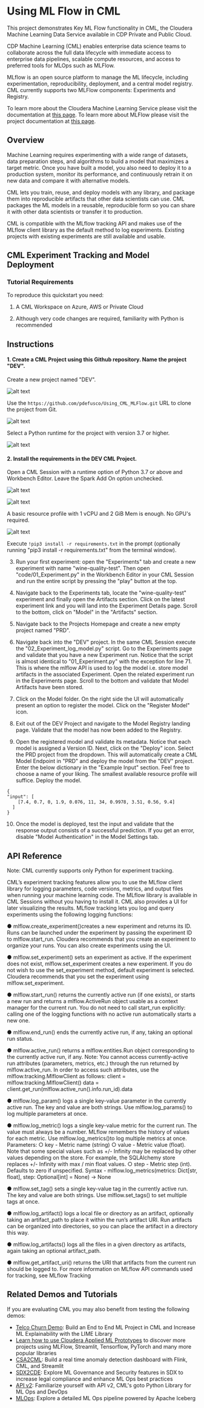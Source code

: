 # Using ML Flow in CML

This project demonstrates Key ML Flow functionality in CML, the Cloudera Machine Learning Data Service available in CDP Private and Public Cloud.

CDP Machine Learning (CML) enables enterprise data science teams to collaborate across the full data lifecycle with immediate access to enterprise data pipelines, scalable compute resources, and access to preferred tools for MLOps such as MLFlow.

MLflow is an open source platform to manage the ML lifecycle, including experimentation, reproducibility, deployment, and a central model registry. CML currently supports two MLFlow components: Experiments and Registry.

To learn more about the Cloudera Machine Learning Service please visit the documentation at [this page](https://docs.cloudera.com/machine-learning/cloud/product/topics/ml-product-overview.html).
To learn more about MLFlow please visit the project documentation at [this page](https://mlflow.org/).


## Overview

Machine Learning requires experimenting with a wide range of datasets, data preparation steps,
and algorithms to build a model that maximizes a target metric. Once you have built a model,
you also need to deploy it to a production system, monitor its performance, and continuously
retrain it on new data and compare it with alternative models.

CML lets you train, reuse, and deploy models with any library, and package them into
reproducible artifacts that other data scientists can use.
CML packages the ML models in a reusable, reproducible form so you can share it with other
data scientists or transfer it to production.

CML is compatible with the MLflow tracking API and makes use of the MLflow client library as
the default method to log experiments. Existing projects with existing experiments are still
available and usable.


## CML Experiment Tracking and Model Deployment

### Tutorial Requirements

To reproduce this quickstart you need:

1. A CML Workspace on Azure, AWS or Private Cloud

2. Although very code changes are required, familiarity with Python is recommended


## Instructions

#### 1. Create a CML Project using this Github repository. Name the project "DEV".

Create a new project named "DEV".

![alt text](img/mlflow_step1.png)

Use the ```https://github.com/pdefusco/Using_CML_MLFlow.git``` URL to clone the project from Git.

![alt text](img/mlflow_step2.png)

Select a Python runtime for the project with version 3.7 or higher.

![alt text](img/mlflow_step3.png)

#### 2. Install the requirements in the DEV CML Project.

Open a CML Session with a runtime option of Python 3.7 or above and Workbench Editor. Leave the Spark Add On option unchecked.

![alt text](img/mlflow_step4.png)

![alt text](img/mlflow_step5.png)

A basic resource profile with 1 vCPU and 2 GiB Mem is enough. No GPU's required.

![alt text](img/mlflow_step6.png)

Execute ```!pip3 install -r requirements.txt``` in the prompt (optionally running "pip3 install -r requirements.txt" from the terminal window).



3. Run your first experiment: open the "Experiments" tab and create a new experiment with name "wine-quality-test". Then open "code/01_Experiment.py" in the Workbench Editor in your CML Session and run the entire script by pressing the "play" button at the top.

4. Navigate back to the Experiments tab, locate the "wine-quality-test" experiment and finally open the Artifacts section. Click on the latest experiment link and you will land into the Experiment Details page. Scroll to the bottom, click on "Model" in the "Artifacts" section.

5. Navigate back to the Projects Homepage and create a new empty project named "PRD".

6. Navigate back into the "DEV" project. In the same CML Session execute the "02_Experiment_log_model.py" script. Go to the Experiments page and validate that you have a new Experiment run.
Notice that the script is almost identical to "01_Experiment.py" with the exception for line 71. This is where the mlflow API is used to log the model i.e. store model artifacts in the associated Experiment.
Open the related experiment run in the Experiments page. Scroll to the bottom and validate that Model Artifacts have been stored.

7. Click on the Model folder. On the right side the UI will automatically present an option to register the model. Click on the "Register Model" icon.

8. Exit out of the DEV Project and navigate to the Model Registry landing page. Validate that the model has now been added to the Registry.

9. Open the registered model and validate its metadata. Notice that each model is assigned a Version ID. Next, click on the "Deploy" icon. Select the PRD project from the dropdown. This will automatically create a CML Model Endpoint in "PRD" and deploy the model from the "DEV" project.
Enter the below dictionary in the "Example Input" section. Feel free to choose a name of your liking. The smallest available resource profile will suffice. Deploy the model.

```
{
"input": [
    [7.4, 0.7, 0, 1.9, 0.076, 11, 34, 0.9978, 3.51, 0.56, 9.4]
  ]
}  
```

10. Once the model is deployed, test the input and validate that the response output consists of a successful prediction. If you get an error, disable "Model Authentication" in the Model Settings tab.


## API Reference

Note: CML currently supports only Python for experiment tracking.

CML’s experiment tracking features allow you to use the MLflow client library for logging
parameters, code versions, metrics, and output files when running your machine learning code.
The MLflow library is available in CML Sessions without you having to install it. CML also
provides a UI for later visualizing the results. MLflow tracking lets you log and query
experiments using the following logging functions:

● mlflow.create_experiment()creates a new experiment and returns its ID. Runs
can be launched under the experiment by passing the experiment ID to
mlflow.start_run.
Cloudera recommends that you create an experiment to organize your runs. You can
also create experiments using the UI.

● mlflow.set_experiment() sets an experiment as active. If the experiment does not
exist, mlflow.set_experiment creates a new experiment. If you do not wish to use
the set_experiment method, default experiment is selected.
Cloudera recommends that you set the experiment using mlflow.set_experiment.

● mlflow.start_run() returns the currently active run (if one exists), or starts a new
run and returns a mlflow.ActiveRun object usable as a context manager for the
current run. You do not need to call start_run explicitly: calling one of the logging
functions with no active run automatically starts a new one.

● mlflow.end_run() ends the currently active run, if any, taking an optional run status.

● mlflow.active_run() returns a mlflow.entities.Run object corresponding to
the currently active run, if any.
Note: You cannot access currently-active run attributes (parameters, metrics, etc.)
through the run returned by mlflow.active_run. In order to access such attributes,
use the mlflow.tracking.MlflowClient as follows:
client = mlflow.tracking.MlflowClient()
data = client.get_run(mlflow.active_run().info.run_id).data

● mlflow.log_param() logs a single key-value parameter in the currently active run.
The key and value are both strings. Use mlflow.log_params() to log multiple
parameters at once.

● mlflow.log_metric() logs a single key-value metric for the current run. The value
must always be a number. MLflow remembers the history of values for each metric. Use
mlflow.log_metrics()to log multiple metrics at once.
Parameters:
○ key - Metric name (string)
○ value - Metric value (float). Note that some special values such as +/- Infinity
may be replaced by other values depending on the store. For example, the
SQLAlchemy store replaces +/- Infinity with max / min float values.
○ step - Metric step (int). Defaults to zero if unspecified.
Syntax - mlflow.log_metrics(metrics: Dict[str, float], step:
Optional[int] = None) → None

● mlflow.set_tag() sets a single key-value tag in the currently active run. The key
and value are both strings. Use mlflow.set_tags() to set multiple tags at once.

● mlflow.log_artifact() logs a local file or directory as an artifact, optionally taking
an artifact_path to place it within the run’s artifact URI. Run artifacts can be organized
into directories, so you can place the artifact in a directory this way.

● mlflow.log_artifacts() logs all the files in a given directory as artifacts, again
taking an optional artifact_path.

● mlflow.get_artifact_uri() returns the URI that artifacts from the current run
should be logged to.
For more information on MLflow API commands used for tracking, see MLflow Tracking


## Related Demos and Tutorials

If you are evaluating CML you may also benefit from testing the following demos:

* [Telco Churn Demo](https://github.com/pdefusco/CML_AMP_Churn_Prediction): Build an End to End ML Project in CML and Increase ML Explainability with the LIME Library
* [Learn how to use Cloudera Applied ML Prototypes](https://docs.cloudera.com/machine-learning/cloud/applied-ml-prototypes/topics/ml-amps-overview.html) to discover more projects using MLFlow, Streamlit, Tensorflow, PyTorch and many more popular libraries
* [CSA2CML](https://github.com/pdefusco/CSA2CML): Build a real time anomaly detection dashboard with Flink, CML, and Streamlit
* [SDX2CDE](https://github.com/pdefusco/SDX2CDE): Explore ML Governance and Security features in SDX to increase legal compliance and enhance ML Ops best practices
* [API v2](https://github.com/pdefusco/CML_AMP_APIv2): Familiarize yourself with API v2, CML's goto Python Library for ML Ops and DevOps
* [MLOps](https://github.com/pdefusco/MLOps): Explore a detailed ML Ops pipeline powered by Apache Iceberg
